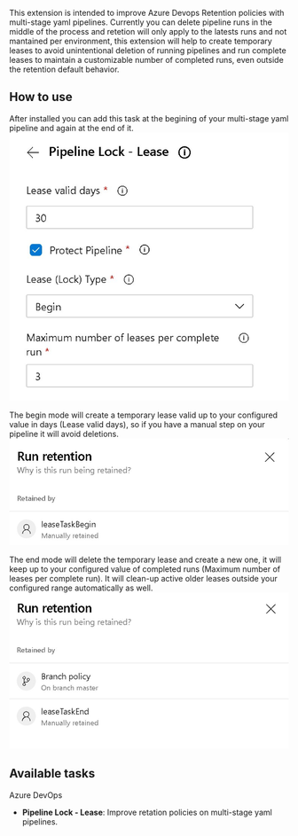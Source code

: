 This extension is intended to improve Azure Devops Retention policies with multi-stage yaml pipelines. Currently you can delete pipeline runs in the middle of the process and retetion will only apply to the latests runs and not mantained per environment, this extension will help to create temporary leases to avoid unintentional deletion of running pipelines and run complete leases to maintain a customizable number of completed runs, even outside the retention default behavior.

## How to use

After installed you can add this task at the begining of your multi-stage yaml pipeline and again at the end of it.
![create-lease-task.jpg](create-lease-task.jpg)

The begin mode will create a temporary lease valid up to your configured value in days (Lease valid days), so if you have a manual step on your pipeline it will avoid deletions.
![begin-lease-task.jpg](begin-lease-task.jpg)

The end mode will delete the temporary lease and create a new one, it will keep up to your configured value of completed runs (Maximum number of leases per complete run). It will clean-up active older leases outside your configured range automatically as well.
![begin-lease-task.jpg](end-lease-task.jpg)

## Available tasks

Azure DevOps

- **Pipeline Lock - Lease**: Improve retation policies on multi-stage yaml pipelines.

